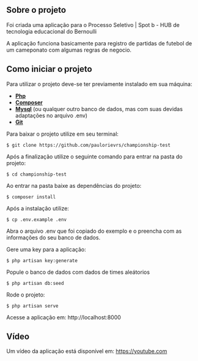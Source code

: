 ## Sobre o projeto

Foi criada uma aplicação para o Processo Seletivo | Spot b - HUB de tecnologia educacional do Bernoulli

A aplicação funciona basicamente para registro de partidas de futebol de um cameponato com algumas regras de negocio.


## Como iniciar o projeto

Para utilizar o projeto deve-se ter previamente instalado em sua máquina:
- **[Php](https://www.php.net/downloads.php)**
- **[Composer](https://getcomposer.org/)**
- **[Mysql](https://www.mysql.com/)** (ou qualquer outro banco de dados, mas com suas devidas adaptações no arquivo .env)
- **[Git](https://git-scm.com/downloads)**


Para baixar o projeto utilize em seu terminal:

``
    $ git clone https://github.com/paulorievrs/championship-test
``

Após a finalização utilize o seguinte comando para entrar na pasta do projeto:

``
    $ cd championship-test
``

Ao entrar na pasta baixe as dependências do projeto:

``
    $ composer install
``

Após a instalação utilize:

``
    $ cp .env.example .env
``

Abra o arquivo .env que foi copiado do exemplo e o preencha com as informações do seu banco de dados.

Gere uma key para a aplicação:

``
   $ php artisan key:generate
``

Popule o banco de dados com dados de times aleátorios

``
    $ php artisan db:seed
``

Rode o projeto:

``
  $ php artisan serve
``

Acesse a aplicação em: http://localhost:8000


## Vídeo

Um vídeo da aplicação está disponível em: https://youtube.com
